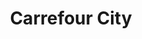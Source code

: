 ---
title: "Carrefour City"
url: /nantes/carrefour-city-rue-du-calvaire-de-grillaud/
shop: supermarché
---